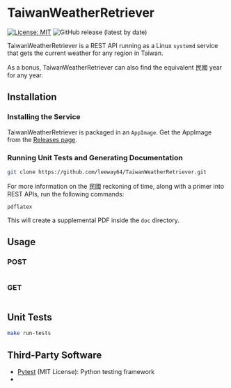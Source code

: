 # TaiwanWeatherRetriever

[![License: MIT](https://img.shields.io/badge/License-MIT-yellow.svg)](https://opensource.org/licenses/MIT)
![GitHub release (latest by date)](https://img.shields.io/github/v/release/leeway64/TaiwanWeatherRetriever)

TaiwanWeatherRetriever is a REST API running as a Linux `systemd` service that gets the current
weather for any region in Taiwan.

As a bonus, TaiwanWeatherRetriever can also find the equivalent 民國 year for any year.
 

## Installation

### Installing the Service
TaiwanWeatherRetriever is packaged in an `AppImage`. Get the AppImage from the
[Releases page](https://github.com/leeway64/TaiwanWeatherRetriever/releases).


### Running Unit Tests and Generating Documentation
```bash
git clone https://github.com/leeway64/TaiwanWeatherRetriever.git
```

For more information on the 民國 reckoning of time, along with a primer into REST APIs, run the following commands:
```bash
pdflatex
```
This will create a supplemental PDF inside the `doc` directory.


## Usage

### POST
```bash

```

### GET
```bash

```

## Unit Tests
```bash
make run-tests
```

## Third-Party Software
- [Pytest](https://docs.pytest.org/en/7.3.x/license.html) (MIT License): Python testing framework
- 
